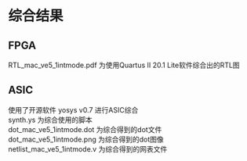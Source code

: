 # 综合结果
## FPGA
RTL_mac_ve5_1intmode.pdf    为使用Quartus II 20.1 Lite软件综合出的RTL图  

## ASIC
使用了开源软件 yosys v0.7 进行ASIC综合  
synth.ys                    为综合使用的脚本  
dot_mac_ve5_1intmode.dot    为综合得到的dot文件  
dot_mac_ve5_1intmode.png    为综合得到的dot图像  
netlist_mac_ve5_1intmode.v  为综合得到的网表文件  
